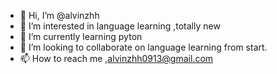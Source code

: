 - 👋 Hi, I’m @alvinzhh
- 👀 I’m interested in language learning ,totally new 
- 🌱 I’m currently learning pyton 
- 💞️ I’m looking to collaborate on language learning from start.
- 📫 How to reach me ,alvinzhh0913@gmail.com

<!---
alvinzhh/alvinzhh is a ✨ special ✨ repository because its `README.md` (this file) appears on your GitHub profile.
You can click the Preview link to take a look at your changes.
--->
